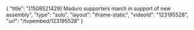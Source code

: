 {
    "title": "[1508521429] Maduro supporters march in support of new assembly",
    "type": "solo",
    "layout": "iframe-static",
    "videoId": "123195528",
    "url": "\/tvpembed\/123195528"
}